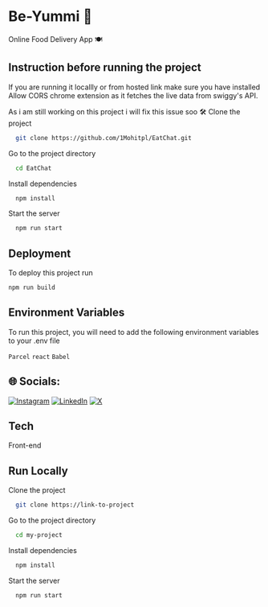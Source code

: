 # Be-Yummi 🚀
Online Food Delivery App 🍽️



## Instruction before running the project

If you are running it locallly or from hosted link make sure you have installed Allow CORS chrome extension as it fetches the live data from swiggy's API.

As i am still working on this project i will fix this issue soo 🛠️
Clone the project

```bash
  git clone https://github.com/1Mohitpl/EatChat.git
```

Go to the project directory

```bash
  cd EatChat
```

Install dependencies

```bash
  npm install
```

Start the server

```bash
  npm run start
```


## Deployment

To deploy this project run

```bash
npm run build
```
## Environment Variables

To run this project, you will need to add the following environment variables to your .env file

`Parcel` `react` 
`Babel`
## 🌐 Socials:
[![Instagram](https://img.shields.io/badge/Instagram-%23E4405F.svg?logo=Instagram&logoColor=white)](https://instagram.com/https://www.instagram.com/1mohitpl/) [![LinkedIn](https://img.shields.io/badge/LinkedIn-%230077B5.svg?logo=linkedin&logoColor=white)](https://linkedin.com/in/https://www.linkedin.com/in/1mohitpl/) [![X](https://img.shields.io/badge/X-black.svg?logo=X&logoColor=white)](https://x.com/https://x.com/Mohit_as_it_is) 

## Tech

Front-end


## Run Locally

Clone the project

```bash
  git clone https://link-to-project
```

Go to the project directory

```bash
  cd my-project
```

Install dependencies

```bash
  npm install
```

Start the server

```bash
  npm run start
```


